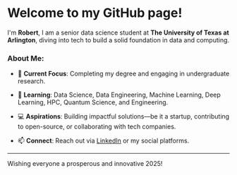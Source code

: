 # Welcome to my GitHub page!

I'm **Robert**, I am a senior data science student at **The University of Texas at Arlington**, diving into tech to build a solid foundation in data and computing.

### About Me:

- 🔭 **Current Focus**: Completing my degree and engaging in undergraduate research.

- 🌱 **Learning**: Data Science, Data Engineering, Machine Learning, Deep Learning, HPC, Quantum Science, and Engineering.

- 💻 **Aspirations**: Building impactful solutions—be it a startup, contributing to open-source, or collaborating with tech companies.

- 📫 **Connect**: Reach out via [LinkedIn](https://linkedin.com/in/robertcocker) or my social platforms.

---

Wishing everyone a prosperous and innovative 2025!